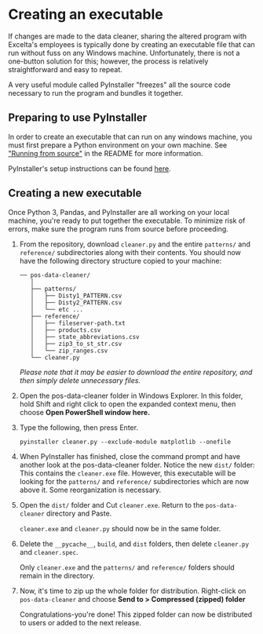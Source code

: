 # Creating an executable
If changes are made to the data cleaner, sharing the altered program
with Excelta's employees is typically done by creating an executable
file that can run without fuss on any Windows machine. Unfortunately,
there is not a one-button solution for this; however, the process is
relatively straightforward and easy to repeat.

A very useful module called PyInstaller "freezes" all the source code
necessary to run the program and bundles it together.

## Preparing to use PyInstaller
In order to create an executable that can run on any windows machine,
you must first prepare a Python environment on your own machine. See
["Running from source"](README.md#running-from-source) in the README for
more information.

PyInstaller's setup instructions can be found
[here](https://www.pyinstaller.org/).

## Creating a new executable
Once Python 3, Pandas, and PyInstaller are all working on your local
machine, you're ready to put together the executable. To minimize risk
of errors, make sure the program runs from source before proceeding.

1. From the repository, download `cleaner.py` and the entire `patterns/`
   and `reference/` subdirectories along with their contents. You should
   now have the following directory structure copied to your machine:
    ```
    ── pos-data-cleaner/
       │
       ├── patterns/
       │   ├── Disty1_PATTERN.csv
       │   ├── Disty2_PATTERN.csv
       │   └── etc ...
       ├── reference/
       │   ├── fileserver-path.txt
       │   ├── products.csv
       │   ├── state_abbreviations.csv
       │   ├── zip3_to_st_str.csv
       │   └── zip_ranges.csv
       └── cleaner.py
    ```
   *Please note that it may be easier to download the entire repository,
   and then simply delete unnecessary files.*
2. Open the pos-data-cleaner folder in Windows Explorer. In this folder,
   hold Shift and right click to open the expanded context menu, then
   choose **Open PowerShell window here.**
3. Type the following, then press Enter. 
    ```
    pyinstaller cleaner.py --exclude-module matplotlib --onefile
    ```
4.  When PyInstaller has finished, close the command prompt and have
    another look at the pos-data-cleaner folder. Notice the new `dist/`
    folder: This contains the `cleaner.exe` file. However, this
    executable will be looking for the `patterns/` and `reference/`
    subdirectories which are now above it. Some reorganization is
    necessary.
5.  Open the `dist/` folder and Cut `cleaner.exe`.
    Return to the `pos-data-cleaner` directory and Paste. 
    
    `cleaner.exe`
    and `cleaner.py` should now be in the same folder.
6.  Delete the `__pycache__`, `build`, and `dist` folders, then delete
    `cleaner.py` and `cleaner.spec`. 
    
    Only `cleaner.exe` and the `patterns/` and `reference/` folders
    should remain in the directory.
7.  Now, it's time to zip up the whole folder for distribution.
    Right-click on `pos-data-cleaner` and choose **Send to > Compressed
    (zipped) folder**
    
    Congratulations-you're done! This zipped folder can now be
    distributed to users or added to the next release.